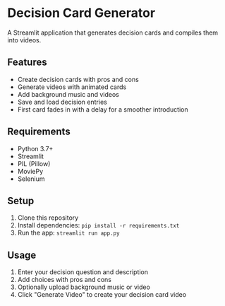 # Decision Card Generator

A Streamlit application that generates decision cards and compiles them into videos.

## Features

- Create decision cards with pros and cons
- Generate videos with animated cards
- Add background music and videos
- Save and load decision entries
- First card fades in with a delay for a smoother introduction

## Requirements

- Python 3.7+
- Streamlit
- PIL (Pillow)
- MoviePy
- Selenium

## Setup

1. Clone this repository
2. Install dependencies: `pip install -r requirements.txt`
3. Run the app: `streamlit run app.py`

## Usage

1. Enter your decision question and description
2. Add choices with pros and cons
3. Optionally upload background music or video
4. Click "Generate Video" to create your decision card video
